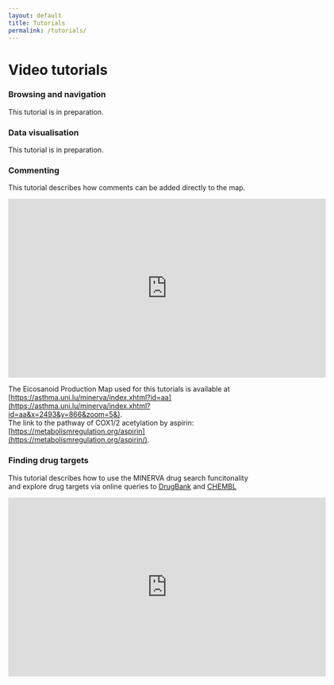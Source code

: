 ```yaml
---
layout: default
title: Tutorials
permalink: /tutorials/
---
```


# Video tutorials

### Browsing and navigation

This tutorial is in preparation.

### Data visualisation

This tutorial is in preparation.

### Commenting

This tutorial describes how comments can be added directly to the map.  

<iframe width="640" height="360"
src="https://www.youtube.com/embed/oTvxOtE5QlE?rel=0&amp;modestbranding=0" frameborder="0" allowfullscreen>
</iframe>

The Eicosanoid Production Map used for this tutorials is available at [https://asthma.uni.lu/minerva/index.xhtml?id=aa](https://asthma.uni.lu/minerva/index.xhtml?id=aa&x=2493&y=866&zoom=5&).  
The link to the pathway of COX1/2 acetylation by aspirin: [https://metabolismregulation.org/aspirin](https://metabolismregulation.org/aspirin/).  

### Finding drug targets

This tutorial describes how to use the MINERVA drug search funcitonality and explore drug targets via online queries to [DrugBank](https://www.drugbank.ca) and [CHEMBL](https://www.ebi.ac.uk/chembl)  

<iframe width="640" height="360"
src="https://www.youtube.com/embed/c_SEtCnTII8?rel=0&amp;modestbranding=0" frameborder="0" allowfullscreen>
</iframe>
